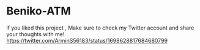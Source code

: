 # Beniko-ATM
if you  liked this project ,  Make sure to check my Twitter account and share your thoughts with me! https://twitter.com/ArminS56183/status/1698628817684680799
